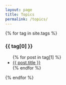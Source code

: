 ```yaml
---
layout: page
title: Topics
permalink: /topics/
---
```


<section class="post-list">
  <div class="container">
    {% for tag in site.tags %}
    <h3>{{ tag[0] }}</h3>
    <ul>
        {% for post in tag[1] %}
        <li><a href="{{ post.url }}">{{ post.title }}</a></li>
        {% endfor %}
    </ul>
    {% endfor %}
  </div>

</section>

